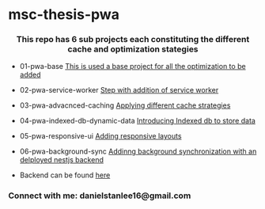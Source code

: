 # msc-thesis-pwa

<h3 align="center">This repo has 6 sub projects each constituting the different cache and optimization stategies</h3>

- 01-pwa-base [This is used a base project for all the optimization to be added](https://github.com/DanielRaj1610/msc-thesis-pwa/tree/01-pwa-base)

- 02-pwa-service-worker [Step with addition of service worker](https://github.com/DanielRaj1610/msc-thesis-pwa/tree/02-pwa-service-worker)

- 03-pwa-advacnced-caching [Applying different cache strategies](https://github.com/DanielRaj1610/msc-thesis-pwa/tree/03-pwa-advanced-caching)

- 04-pwa-indexed-db-dynamic-data [Introducing Indexed db to store data](https://github.com/DanielRaj1610/msc-thesis-pwa/tree/03-pwa-advanced-caching)

- 05-pwa-responsive-ui [Adding responsive layouts](https://github.com/DanielRaj1610/msc-thesis-pwa/tree/03-pwa-advanced-caching)

- 06-pwa-background-sync [Addinng background synchronization with an delployed nestjs backend](https://github.com/DanielRaj1610/msc-thesis-pwa/tree/03-pwa-advanced-caching)

- Backend can be found [here](https://github.com/DanielRaj1610/msc-thesis-pwa-api) 

<h3 align="left">Connect with me: danielstanlee16@gmail.com</h3>
<p align="left">
</p>
